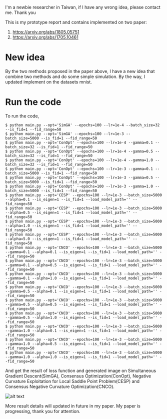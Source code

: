 I'm a newbie researcher in Taiwan, if I have any wrong idea, please contact me. Thank you

This is my prototype report and contains implemented on two paper:
  1. https://arxiv.org/abs/1805.05751
  2. https://arxiv.org/abs/1705.10461

# New idea

By the two methods proposed in the paper above, I have a new idea that combine two methods and do some simple simulation. By the way, I updated implement on the datasets mnist.

# Run the code
To run the code, 

``` console
$ python main.py --opt='SimGA' --epochs=100 --lr=1e-4 --batch_size=32 --is_fid=1 --fid_range=50
$ python main.py --opt='SimGA' --epochs=100 --lr=1e-3 --batch_size=5000 --is_fid=1 --fid_range=50
$ python main.py --opt='ConOpt' --epochs=100 --lr=1e-4 --gamma=0.1 --batch_size=32 --is_fid=1 --fid_range=50
$ python main.py --opt='ConOpt' --epochs=100 --lr=1e-4 --gamma=0.5 --batch_size=32 --is_fid=1 --fid_range=50
$ python main.py --opt='ConOpt' --epochs=100 --lr=1e-4 --gamma=1.0 --batch_size=32 --is_fid=1 --fid_range=50
$ python main.py --opt='ConOpt' --epochs=100 --lr=1e-3 --gamma=0.1 --batch_size=5000 --is_fid=1 --fid_range=50
$ python main.py --opt='ConOpt' --epochs=100 --lr=1e-3 --gamma=0.5 --batch_size=5000 --is_fid=1 --fid_range=50
$ python main.py --opt='ConOpt' --epochs=100 --lr=1e-3 --gamma=1.0 --batch_size=5000 --is_fid=1 --fid_range=50
$ python main.py --opt='CESP' --epochs=100 --lr=1e-3 --batch_size=5000 --alpha=0.1 --is_eigen=1 --is_fid=1 --load_model_path='' --fid_range=50
$ python main.py --opt='CESP' --epochs=100 --lr=1e-3 --batch_size=5000 --alpha=0.5 --is_eigen=1 --is_fid=1 --load_model_path='' --fid_range=50
$ python main.py --opt='CESP' --epochs=100 --lr=1e-3 --batch_size=5000 --alpha=1.0 --is_eigen=1 --is_fid=1 --load_model_path='' --fid_range=50 
$ python main.py --opt='CESP' --epochs=100 --lr=1e-3 --batch_size=5000 --alpha=5.0 --is_eigen=1 --is_fid=1 --load_model_path='' --fid_range=50
$ python main.py --opt='CNCO' --epochs=100 --lr=1e-3 --batch_size=5000 --gamma=0.1 --alpha=0.1 --is_eigen=1 --is_fid=1 --load_model_path='' --fid_range=50
$ python main.py --opt='CNCO' --epochs=100 --lr=1e-3 --batch_size=5000 --gamma=0.1 --alpha=0.5 --is_eigen=1 --is_fid=1 --load_model_path='' --fid_range=50
$ python main.py --opt='CNCO' --epochs=100 --lr=1e-3 --batch_size=5000 --gamma=0.1 --alpha=1.0 --is_eigen=1 --is_fid=1 --load_model_path='' --fid_range=50
$ python main.py --opt='CNCO' --epochs=100 --lr=1e-3 --batch_size=5000 --gamma=0.5 --alpha=0.1 --is_eigen=1 --is_fid=1 --load_model_path='' --fid_range=50
$ python main.py --opt='CNCO' --epochs=100 --lr=1e-3 --batch_size=5000 --gamma=0.5 --alpha=0.5 --is_eigen=1 --is_fid=1 --load_model_path='' --fid_range=50
$ python main.py --opt='CNCO' --epochs=100 --lr=1e-3 --batch_size=5000 --gamma=0.5 --alpha=1.0 --is_eigen=1 --is_fid=1 --load_model_path='' --fid_range=50
$ python main.py --opt='CNCO' --epochs=100 --lr=1e-3 --batch_size=5000 --gamma=1.0 --alpha=0.1 --is_eigen=1 --is_fid=1 --load_model_path='' --fid_range=50
$ python main.py --opt='CNCO' --epochs=100 --lr=1e-3 --batch_size=5000 --gamma=1.0 --alpha=0.5 --is_eigen=1 --is_fid=1 --load_model_path='' --fid_range=50
$ python main.py --opt='CNCO' --epochs=100 --lr=1e-3 --batch_size=5000 --gamma=1.0 --alpha=1.0 --is_eigen=1 --is_fid=1 --load_model_path='' --fid_range=50
```

And get the result of loss function and generated image on Simultaneous Gradient Descent(SimGA), Consensus Optimization(ConOpt), Negative Curvature Exploitation for Local Saddle Point Problem(CESP) and Consensus Negative Curvature Optimization(CNCO).

![alt text](architecuture.png)

More result details will updated in future in my paper. My paper is progressing, thank you for attention.
